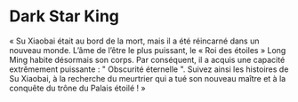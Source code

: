 # Dark Star King
« Su Xiaobai était au bord de la mort, mais il a été réincarné dans un nouveau monde. L’âme de l’être le plus puissant, le « Roi des étoiles » Long Ming habite désormais son corps. Par conséquent, il a acquis une capacité extrêmement puissante :  " Obscurité éternelle ". Suivez ainsi les histoires de Su Xiaobai, à la recherche du meurtrier qui a tué son nouveau maître et à la conquête du trône du Palais étoilé ! »